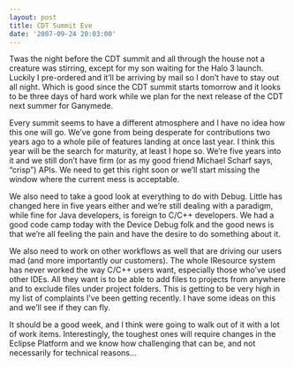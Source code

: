 ```yaml
---
layout: post
title: CDT Summit Eve
date: '2007-09-24 20:03:00'
---
```



Twas the night before the CDT summit and all through the house not a creature was stirring, except for my son waiting for the Halo 3 launch. Luckily I pre-ordered and it’ll be arriving by mail so I don’t have to stay out all night. Which is good since the CDT summit starts tomorrow and it looks to be three days of hard work while we plan for the next release of the CDT next summer for Ganymede.

Every summit seems to have a different atmosphere and I have no idea how this one will go. We’ve gone from being desperate for contributions two years ago to a whole pile of features landing at once last year. I think this year will be the search for maturity, at least I hope so. We’re five years into it and we still don’t have firm (or as my good friend Michael Scharf says, “crisp”) APIs. We need to get this right soon or we’ll start missing the window where the current mess is acceptable.

We also need to take a good look at everything to do with Debug. Little has changed here in five years either and we’re still dealing with a paradigm, while fine for Java developers, is foreign to C/C++ developers. We had a good code camp today with the Device Debug folk and the good news is that we’re all feeling the pain and have the desire to do something about it.

We also need to work on other workflows as well that are driving our users mad (and more importantly our customers). The whole IResource system has never worked the way C/C++ users want, especially those who’ve used other IDEs. All they want is to be able to add files to projects from anywhere and to exclude files under project folders. This is getting to be very high in my list of complaints I’ve been getting recently. I have some ideas on this and we’ll see if they can fly.

It should be a good week, and I think were going to walk out of it with a lot of work items. Interestingly, the toughest ones will require changes in the Eclipse Platform and we know how challenging that can be, and not necessarily for technical reasons…


